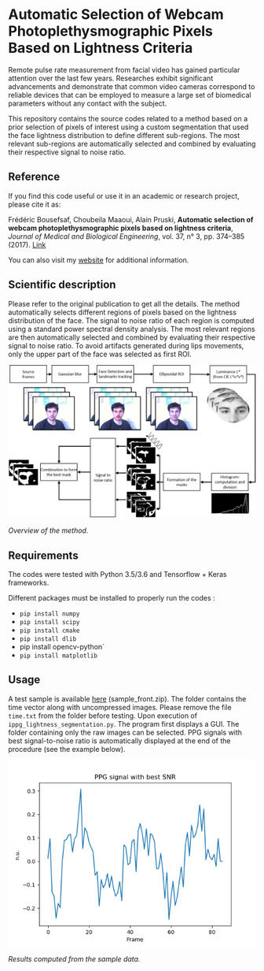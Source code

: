 # Automatic Selection of Webcam Photoplethysmographic Pixels Based on Lightness Criteria

Remote pulse rate measurement from facial video has gained particular attention over the last few years. Researches exhibit significant advancements and demonstrate that common video cameras correspond to reliable devices that can be employed to measure a large set of biomedical parameters without any contact with the subject.

This repository contains the source codes related to a method based on a prior selection of pixels of interest using a custom segmentation that used the face lightness distribution to define different sub-regions. The most relevant sub-regions are automatically selected and combined by evaluating their respective signal to noise ratio.


## Reference
If you find this code useful or use it in an academic or research project, please cite it as: 

Frédéric Bousefsaf, Choubeila Maaoui, Alain Pruski, **Automatic selection of webcam photoplethysmographic pixels based on lightness criteria**, *Journal of Medical and Biological Engineering*, vol. 37, n° 3, pp. 374–385 (2017). [Link](https://www.researchgate.net/publication/308200884_Automatic_Selection_of_Webcam_Photoplethysmographic_Pixels_Based_on_Lightness_Criteria)

You can also visit my [website](https://sites.google.com/view/frederic-bousefsaf) for additional information.

## Scientific description
Please refer to the original publication to get all the details. The method automatically selects different regions of pixels based on the lightness distribution of the face. The signal to noise ratio of each region is computed using a standard power spectral density analysis. The most relevant regions are then automatically selected and combined by evaluating their respective signal to noise ratio. To avoid artifacts generated during lips movements, only the upper part of the face was selected as first ROI. 

![Alt text](illustrations/method.png?raw=true "Method")

*Overview of the method.*


## Requirements
The codes were tested with Python 3.5/3.6 and Tensorflow + Keras frameworks.

Different packages must be installed to properly run the codes : 
- `pip install numpy`
- `pip install scipy`
- `pip install cmake`
- `pip install dlib`
- pip install opencv-python`
- `pip install matplotlib`


## Usage
A test sample is available  [here](https://drive.google.com/open?id=17l_MJVqw4F9cQpcJ-_wFmFNr3bdZNtw9) (sample_front.zip). The folder contains the time vector along with uncompressed images. Please remove the file `time.txt` from the folder before testing. Upon execution of `ippg_lightness_segmentation.py`. The program first displays a GUI. The folder containing only the raw images can be selected. PPG signals with best signal-to-noise ratio is automatically displayed at the end of the procedure (see the example below).

![Alt text](illustrations/results.png?raw=true "Results computed from the sample data")

*Results computed from the sample data.*
